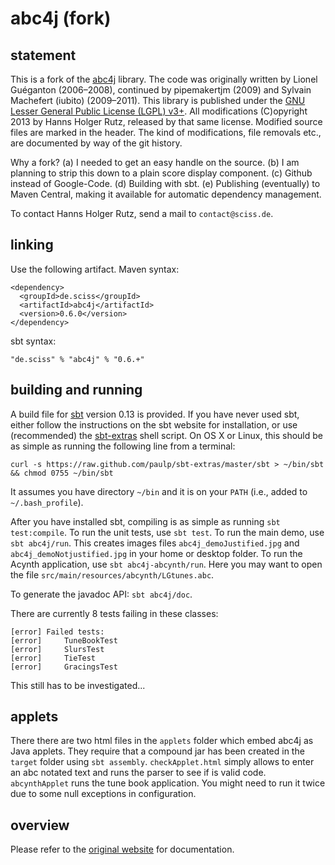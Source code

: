 # abc4j (fork)

## statement

This is a fork of the [abc4j](https://code.google.com/p/abc4j/) library. The code was originally written by Lionel Guéganton (2006–2008), continued by pipemakertjm (2009) and Sylvain Machefert (iubito) (2009–2011). This library is published under the [GNU Lesser General Public License (LGPL) v3+](https://raw.github.com/Sciss/abc4j/master/LICENSE). All modifications (C)opyright 2013 by Hanns Holger Rutz, released by that same license. Modified source files are marked in the header. The kind of modifications, file removals etc., are documented by way of the git history.

Why a fork? (a) I needed to get an easy handle on the source. (b) I am planning to strip this down to a plain score display component. (c) Github instead of Google-Code. (d) Building with sbt. (e) Publishing (eventually) to Maven Central, making it available for automatic dependency management.

To contact Hanns Holger Rutz, send a mail to `contact@sciss.de`.

## linking

Use the following artifact. Maven syntax:

    <dependency>
      <groupId>de.sciss</groupId>
      <artifactId>abc4j</artifactId>
      <version>0.6.0</version>
    </dependency>

sbt syntax:

    "de.sciss" % "abc4j" % "0.6.+"

## building and running

A build file for [sbt](http://sbt.github.com/) version 0.13 is provided. If you have never used sbt, either follow the instructions on the sbt website for installation, or use (recommended) the [sbt-extras](https://github.com/paulp/sbt-extras) shell script. On OS X or Linux, this should be as simple as running the following line from a terminal:

    curl -s https://raw.github.com/paulp/sbt-extras/master/sbt > ~/bin/sbt && chmod 0755 ~/bin/sbt

It assumes you have directory `~/bin` and it is on your `PATH` (i.e., added to `~/.bash_profile`).

After you have installed sbt, compiling is as simple as running `sbt test:compile`. To run the unit tests, use `sbt test`. To run the main demo, use `sbt abc4j/run`. This creates images files `abc4j_demoJustified.jpg` and `abc4j_demoNotjustified.jpg` in your home or desktop folder. To run the Acynth application, use `sbt abc4j-abcynth/run`. Here you may want to open the file `src/main/resources/abcynth/LGtunes.abc`.

To generate the javadoc API: `sbt abc4j/doc`.

There are currently 8 tests failing in these classes:

    [error] Failed tests:
    [error] 	TuneBookTest
    [error] 	SlursTest
    [error] 	TieTest
    [error] 	GracingsTest

This still has to be investigated...

## applets

There there are two html files in the `applets` folder which embed abc4j as Java applets. They require that a compound jar has been created in the `target` folder using `sbt assembly`. `checkApplet.html` simply allows to enter an abc notated text and runs the parser to see if is valid code. `abcynthApplet` runs the tune book application. You might need to run it twice due to some null exceptions in configuration.

## overview

Please refer to the [original website](https://code.google.com/p/abc4j/) for documentation.
